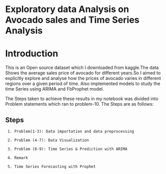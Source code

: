 # Exploratory data Analysis on Avocado sales and Time Series Analysis 

# Introduction

This is an Open source dataset which I downloaded from kaggle.The data
Shows the average sales price of avocado for different years.So I aimed 
to explicitly explore and analyse how the prices of avocado varies in 
different regions over a given period of time. Also implemented models to study the time Series using ARIMA and FbProphet model. 

The Steps taken to achieve these results in my notebook was divided into
Problem statements which ran to problem-10.
The Steps are as follows:

## Steps

     1. Problem(1-3): Data importation and data preprocessing 

     2. Problem (4-7): Data Visualization 

     3. Problem (8-9): Time Series & Prediction with ARIMA
     
     4. Remark 

     5. Time Series Forecasting with Prophet 
